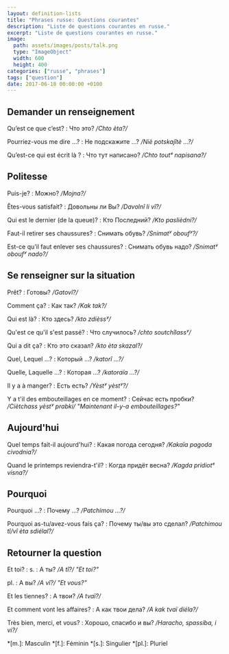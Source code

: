 ```yaml
---
layout: definition-lists
title: "Phrases russe: Questions courantes"
description: "Liste de questions courantes en russe."
excerpt: "Liste de questions courantes en russe."
image:
  path: assets/images/posts/talk.png
  type: "ImageObject"
  width: 600
  height: 400
categories: ["russe", "phrases"]
tags: ["question"]
date: 2017-06-18 00:00:00 +0100
---
```


## Demander un renseignement

Qu’est ce que c’est?
: Что это?
*/Chto èta?/*

Pourriez-vous me dire …?
: Не подскажите …?
*/Niè potskajîtè …?/*

Qu’est-ce qui est écrit là ?
: Что тут написано?
*/Chto toutᵉ napisana?/*


## Politesse

Puis-je?
: Можно?
*/Mojna?/*

Êtes-vous satisfait?
: Довольны ли Вы?
*/Davolnî li vî?/*

Qui est le dernier (de la queue)?
: Кто Последний?
*/Kto paslièdni?/*

Faut-il retirer ses chaussures?
: Снимать обувь?
*/Snimatʸ oboufʸ?/*

Est-ce qu’il faut enlever ses chaussures?
: Снимать обувь надо?
*/Snimatʸ oboufʸ nado?/*


## Se renseigner sur la situation

Prêt?
: Готовы?
*/Gatovî?/*

Comment ça?
: Как так?
*/Kak tak?/*

Qui est là?
: Кто здесь?
*/kto zdièssʸ/*

Qu'est ce qu'il s'est passé?
: Что случилось?
*/chto soutchîlassʸ/*

Qui a dit ça?
: Кто это сказал?
*/kto èta skazal?/*

Quel, Lequel …?
: Который …?
*/katorî …?/*

Quelle, Laquelle …?
: Которая …?
*/katoraïa …?/*

Il y a à manger?
: Есть есть?
*/Yèstʸ yèstʸ?/*

Y a t'il des embouteillages en ce moment?
: Сейчас есть пробки?
*/Ciètchass yèstʸ prabki/ "Maintenant il-y-a embouteillages?"*


## Aujourd'hui

Quel temps fait-il aujourd'hui?
: Какая погода сегодня?
*/Kakaïa pagoda civodnia?/*

Quand le printemps reviendra-t'il?
: Когда придёт весна?
*/Kagda pridiotᵉ visna?/*


## Pourquoi

Pourquoi …?
: Почему …?
*/Patchimou …?/*

Pourquoi as-tu/avez-vous fais ça?
: Почему ты/вы это сделал?
*/Patchimou tî/vî èta sdiélal?/*


## Retourner la question

Et toi?
: s.
  : А ты?
  */A tî?/ "Et toi?"*

  pl.
  : А вы?
  */A vî?/ "Et vous?"*

Et les tiennes?
: А твои?
*/A tvaï?/*

Et comment vont les affaires?
: А как твои дела?
*/A kak tvaï diéla?/*

Très bien, merci, et vous?
: Хорошо, спасибо и вы?
*/Haracho, spassiba, i vi?/*



*[m.]: Masculin
*[f.]: Féminin
*[s.]: Singulier
*[pl.]: Pluriel
